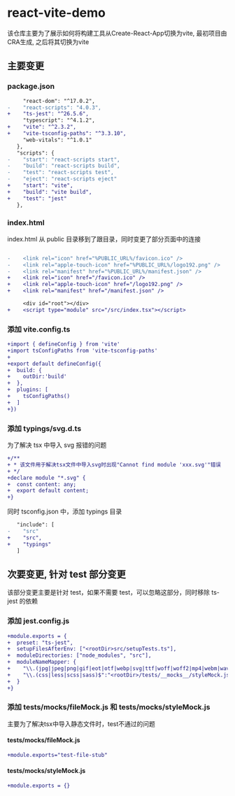 # react-vite-demo

该仓库主要为了展示如何将构建工具从Create-React-App切换为vite, 最初项目由CRA生成, 之后将其切换为vite

## 主要变更

### package.json
```diff
     "react-dom": "^17.0.2",
-    "react-scripts": "4.0.3",
+    "ts-jest": "^26.5.6",
     "typescript": "^4.1.2",
+    "vite": "^2.3.2",
+    "vite-tsconfig-paths": "^3.3.10",
     "web-vitals": "^1.0.1"
   },
   "scripts": {
-    "start": "react-scripts start",
-    "build": "react-scripts build",
-    "test": "react-scripts test",
-    "eject": "react-scripts eject"
+    "start": "vite",
+    "build": "vite build",
+    "test": "jest"
   },
```

### index.html

index.html 从 public 目录移到了跟目录，同时变更了部分页面中的连接

```diff

-    <link rel="icon" href="%PUBLIC_URL%/favicon.ico" />
-    <link rel="apple-touch-icon" href="%PUBLIC_URL%/logo192.png" />
-    <link rel="manifest" href="%PUBLIC_URL%/manifest.json" />
+    <link rel="icon" href="/favicon.ico" />
+    <link rel="apple-touch-icon" href="/logo192.png" />
+    <link rel="manifest" href="/manifest.json" />

     <div id="root"></div>
+    <script type="module" src="/src/index.tsx"></script>
```

### 添加 vite.config.ts

```diff
+import { defineConfig } from 'vite'
+import tsConfigPaths from 'vite-tsconfig-paths'
+
+export default defineConfig({
+  build: {
+    outDir:'build'
+  },
+  plugins: [
+    tsConfigPaths()
+  ]
+})
```

### 添加 typings/svg.d.ts
为了解决 tsx 中导入 svg 报错的问题
```diff
+/**
+ * 该文件用于解决tsx文件中导入svg时出现"Cannot find module 'xxx.svg'"错误
+ */
+declare module "*.svg" {
+  const content: any;
+  export default content;
+}
```
同时 tsconfig.json 中，添加 typings 目录
```diff
   "include": [
-    "src"
+    "src",
+    "typings"
   ]
```

## 次要变更, 针对 test 部分变更

该部分变更主要是针对 test，如果不需要 test，可以忽略这部分，同时移除 ts-jest 的依赖

### 添加 jest.config.js
```diff
+module.exports = {
+  preset: "ts-jest",
+  setupFilesAfterEnv: ["<rootDir>src/setupTests.ts"],
+  moduleDirectories: ["node_modules", "src"],
+  moduleNameMapper: {
+    "\\.(jpg|jpeg|png|gif|eot|otf|webp|svg|ttf|woff|woff2|mp4|webm|wav|mp3|m4a|aac|oga)$": "<rootDir>/tests/__mocks__/fileMock.js",
+    "\\.(css|less|scss|sass)$":"<rootDir>/tests/__mocks__/styleMock.js"
+  }
+}
```

### 添加 tests/__mocks__/fileMock.js 和 tests/__mocks__/styleMock.js

主要为了解决tsx中导入静态文件时，test不通过的问题

#### tests/__mocks__/fileMock.js
```diff
+module.exports="test-file-stub"
```

#### tests/__mocks__/styleMock.js
```diff
+module.exports = {}
```